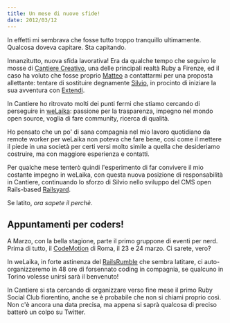 ```yaml
---
title: Un mese di nuove sfide!
date: 2012/03/12
---
```


In effetti mi sembrava che fosse tutto troppo tranquillo ultimamente.
Qualcosa doveva capitare. Sta capitando.

Innanzitutto, nuova sfida lavorativa! Era da qualche tempo che seguivo
le mosse di [Cantiere Creativo], una delle principali realtà Ruby a Firenze,
ed il caso ha voluto che fosse proprio [Matteo] a contattarmi per una
proposta allettante: tentare di sostituire degnamente [Silvio], in
procinto di iniziare la sua avventura con [Extendi].

In Cantiere ho ritrovato molti dei punti fermi che stiamo cercando di
perseguire in [weLaika]: passione per la trasparenza, impegno nel mondo
open source, voglia di fare community, ricerca di qualità.

Ho pensato che un po' di sana compagnia nel mio lavoro quotidiano da
remote worker per weLaika non poteva che fare bene, così come il mettere il
piede in una società per certi versi molto simile a quella che
desideriamo costruire, ma con maggiore esperienza e contatti.

Per qualche mese tenterò quindi l'esperimento di far convivere il mio
costante impegno in weLaika, con questa nuova posizione di responsabilità
in Cantiere, continuando lo sforzo di Silvio nello sviluppo del CMS open
Rails-based [Railsyard].

Se latito, *ora sapete il perchè*.

## Appuntamenti per coders!

A Marzo, con la bella stagione, parte il primo gruppone di eventi per
nerd. Prima di tutto, il [CodeMotion] di Roma, il 23 e 24 marzo. Ci
sarete, vero?

In weLaika, in forte astinenza del [RailsRumble] che sembra latitare, ci
auto-organizzeremo in 48 ore di forsennato coding in compagnia, se
qualcuno in Torino volesse unirsi sarà il benvenuto!

In Cantiere si sta cercando di organizzare verso fine mese il primo
Ruby Social Club fiorentino, anche se è probabile che non si chiami
proprio così. Non c'è ancora una data precisa, ma appena si saprà
qualcosa di preciso batterò un colpo su Twitter.

[Cantiere Creativo]: http://cantierecreativo.net
[weLaika]: http://welaika.com
[Silvio]: http://twitter.com/silviorelli
[Matteo]: http://tiwtter.com/spleenteo
[Railsyard]: http://railsyardcms.org
[Extendi]: http://www.extendi.it/
[CodeMotion]: http://www.codemotion.it/
[RailsRumble]: http://www.railsrumble.com
